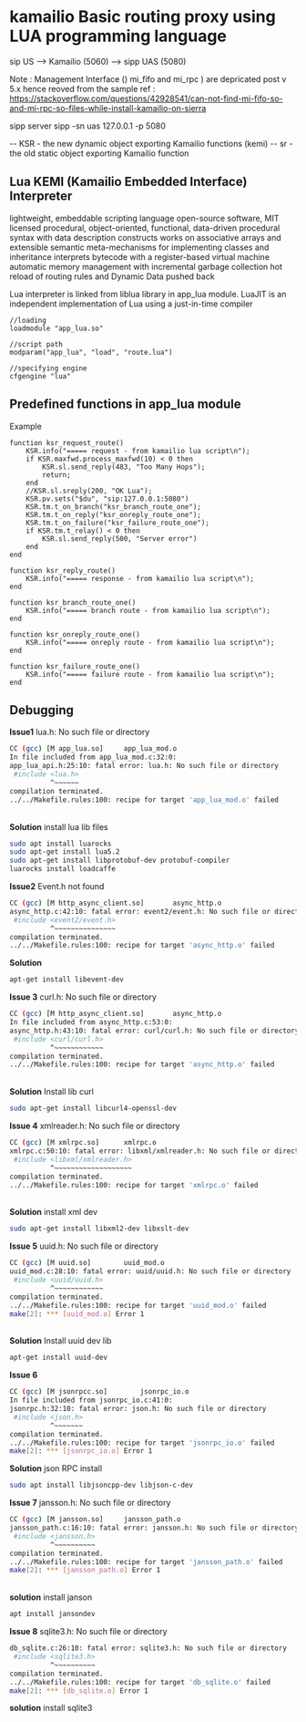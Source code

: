 # kamailio Basic routing proxy using LUA programming language

sip US --> Kamailio (5060) --> sipp UAS (5080)

Note : Management Interface () mi_fifo and mi_rpc ) are depricated post v 5.x hence reoved from the sample 
ref : https://stackoverflow.com/questions/42928541/can-not-find-mi-fifo-so-and-mi-rpc-so-files-while-install-kamailio-on-sierra

sipp server 
sipp -sn uas 127.0.0.1 -p 5080

-- KSR - the new dynamic object exporting Kamailio functions (kemi)
-- sr - the old static object exporting Kamailio function

## Lua KEMI (Kamailio Embedded Interface) Interpreter

lightweight, embeddable scripting language
open-source software, MIT licensed 
procedural, object-oriented, functional, data-driven
procedural syntax with data description constructs
works on associative arrays and extensible semantic
meta-mechanisms for implementing classes and inheritance
interprets bytecode with a register-based virtual machine
automatic memory management with incremental garbage collection
hot reload of routing rules  and Dynamic Data pushed back 

Lua interpreter is linked from liblua library in app_lua module.
LuaJIT is an independent implementation of Lua using a just-in-time compiler

```
//loading 
loadmodule "app_lua.so"

//script path
modparam("app_lua", "load", "route.lua")

//specifying engine
cfgengine "lua"
```

## Predefined functions in app_lua module

Example
```
function ksr_request_route()
    KSR.info("===== request - from kamailio lua script\n");
    if KSR.maxfwd.process_maxfwd(10) < 0 then
        KSR.sl.send_reply(483, "Too Many Hops");
        return;
    end
    //KSR.sl.sreply(200, "OK Lua");
    KSR.pv.sets("$du", "sip:127.0.0.1:5080")
    KSR.tm.t_on_branch("ksr_branch_route_one");
    KSR.tm.t_on_reply("ksr_onreply_route_one");
    KSR.tm.t_on_failure("ksr_failure_route_one");
    if KSR.tm.t_relay() < 0 then
        KSR.sl.send_reply(500, "Server error")
    end
end

function ksr_reply_route()
    KSR.info("===== response - from kamailio lua script\n");
end

function ksr_branch_route_one()
    KSR.info("===== branch route - from kamailio lua script\n");
end

function ksr_onreply_route_one()
    KSR.info("===== onreply route - from kamailio lua script\n");
end

function ksr_failure_route_one()
    KSR.info("===== failure route - from kamailio lua script\n");
end
```


## Debugging 

**Issue1** lua.h: No such file or directory 
```bash
CC (gcc) [M app_lua.so]		app_lua_mod.o
In file included from app_lua_mod.c:32:0:
app_lua_api.h:25:10: fatal error: lua.h: No such file or directory
 #include <lua.h>
          ^~~~~~~
compilation terminated.
../../Makefile.rules:100: recipe for target 'app_lua_mod.o' failed
```
\
**Solution** install lua lib files 
```bash
sudo apt install luarocks
sudo apt-get install lua5.2
sudo apt-get install libprotobuf-dev protobuf-compiler
luarocks install loadcaffe
```

**Issue2** Event.h not found 
```bash
CC (gcc) [M http_async_client.so]		async_http.o
async_http.c:42:10: fatal error: event2/event.h: No such file or directory
 #include <event2/event.h>
          ^~~~~~~~~~~~~~~~
compilation terminated.
../../Makefile.rules:100: recipe for target 'async_http.o' failed
```
**Solution**
```bash
apt-get install libevent-dev
```

**Issue 3** curl.h: No such file or directory
```bash
CC (gcc) [M http_async_client.so]		async_http.o
In file included from async_http.c:53:0:
async_http.h:43:10: fatal error: curl/curl.h: No such file or directory
 #include <curl/curl.h>
          ^~~~~~~~~~~~~
compilation terminated.
../../Makefile.rules:100: recipe for target 'async_http.o' failed
``` 
\
**Solution** Install lib curl
```bash
sudo apt-get install libcurl4-openssl-dev
```

**Issue 4** xmlreader.h: No such file or directory
```bash
CC (gcc) [M xmlrpc.so]		xmlrpc.o
xmlrpc.c:50:10: fatal error: libxml/xmlreader.h: No such file or directory
 #include <libxml/xmlreader.h>
          ^~~~~~~~~~~~~~~~~~~~
compilation terminated.
../../Makefile.rules:100: recipe for target 'xmlrpc.o' failed
```
\
**Solution** install xml dev
```bash
sudo apt-get install libxml2-dev libxslt-dev
``` 

**Issue 5** uuid.h: No such file or directory
```bash
CC (gcc) [M uuid.so]		uuid_mod.o
uuid_mod.c:28:10: fatal error: uuid/uuid.h: No such file or directory
 #include <uuid/uuid.h>
          ^~~~~~~~~~~~~
compilation terminated.
../../Makefile.rules:100: recipe for target 'uuid_mod.o' failed
make[2]: *** [uuid_mod.o] Error 1
```
\
**Solution** Install uuid dev lib
```bash
apt-get install uuid-dev
```

**Issue 6** 
```bash
CC (gcc) [M jsonrpcc.so]		jsonrpc_io.o
In file included from jsonrpc_io.c:41:0:
jsonrpc.h:32:10: fatal error: json.h: No such file or directory
 #include <json.h>
          ^~~~~~~~
compilation terminated.
../../Makefile.rules:100: recipe for target 'jsonrpc_io.o' failed
make[2]: *** [jsonrpc_io.o] Error 1
```
**Solution** json RPC install
```bash
sudo apt install libjsoncpp-dev libjson-c-dev

```

**Issue 7** jansson.h: No such file or directory
```bash
CC (gcc) [M jansson.so]		jansson_path.o
jansson_path.c:16:10: fatal error: jansson.h: No such file or directory
 #include <jansson.h>
          ^~~~~~~~~~~
compilation terminated.
../../Makefile.rules:100: recipe for target 'jansson_path.o' failed
make[2]: *** [jansson_path.o] Error 1
```
\
**solution** install janson 
```bash
apt install jansondev
```

**Issue 8** sqlite3.h: No such file or directory
```bash
db_sqlite.c:26:10: fatal error: sqlite3.h: No such file or directory
 #include <sqlite3.h>
          ^~~~~~~~~~~
compilation terminated.
../../Makefile.rules:100: recipe for target 'db_sqlite.o' failed
make[2]: *** [db_sqlite.o] Error 1
```
**solution** install sqlite3 
```bash

```